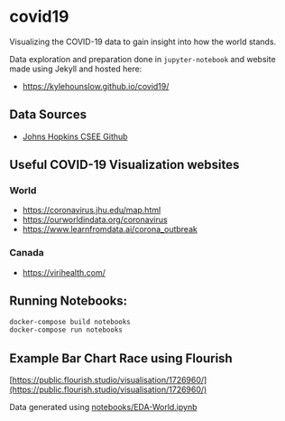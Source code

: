 # covid19
Visualizing the COVID-19 data to gain insight into how the world stands.  

Data exploration and preparation done in `jupyter-notebook` and website made using Jekyll and hosted here:  
* https://kylehounslow.github.io/covid19/  

## Data Sources
* [Johns Hopkins CSEE Github](https://github.com/CSSEGISandData/COVID-19)

## Useful COVID-19 Visualization websites
### World
* https://coronavirus.jhu.edu/map.html
* https://ourworldindata.org/coronavirus  
* https://www.learnfromdata.ai/corona_outbreak  

### Canada 
* https://virihealth.com/  

## Running Notebooks:
```bash
docker-compose build notebooks
docker-compose run notebooks
```

## Example Bar Chart Race using Flourish
[https://public.flourish.studio/visualisation/1726960/](https://public.flourish.studio/visualisation/1726960/)  

Data generated using [notebooks/EDA-World.ipynb](notebooks/EDA-World.ipynb)  


